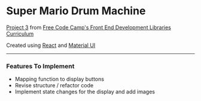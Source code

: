 # Super Mario Drum Machine

[Project 3](https://www.freecodecamp.org/learn/front-end-development-libraries/front-end-development-libraries-projects/build-a-drum-machine) from [Free Code Camp's Front End Development Libraries Curriculum](https://www.freecodecamp.org/learn/front-end-development-libraries)

Created using [React](https://reactjs.org/) and [Material UI](https://mui.com)

---

### Features To Implement

- Mapping function to display buttons
- Revise structure / refactor code
- Implement state changes for the display and add images
